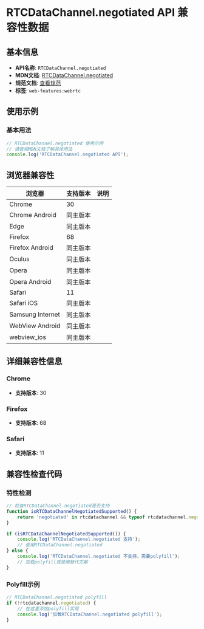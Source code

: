 # RTCDataChannel.negotiated API 兼容性数据

## 基本信息

- **API名称**: `RTCDataChannel.negotiated`
- **MDN文档**: [RTCDataChannel.negotiated](https://developer.mozilla.org/docs/Web/API/RTCDataChannel/negotiated)
- **规范文档**: [查看规范](https://w3c.github.io/webrtc-pc/#dom-datachannel-negotiated)
- **标签**: `web-features:webrtc`

## 使用示例

### 基本用法

```javascript
// RTCDataChannel.negotiated 使用示例
// 请查阅MDN文档了解具体用法
console.log('RTCDataChannel.negotiated API');
```

## 浏览器兼容性

| 浏览器 | 支持版本 | 说明 |
|--------|----------|------|
| Chrome | 30 |  |
| Chrome Android | 同主版本 |  |
| Edge | 同主版本 |  |
| Firefox | 68 |  |
| Firefox Android | 同主版本 |  |
| Oculus | 同主版本 |  |
| Opera | 同主版本 |  |
| Opera Android | 同主版本 |  |
| Safari | 11 |  |
| Safari iOS | 同主版本 |  |
| Samsung Internet | 同主版本 |  |
| WebView Android | 同主版本 |  |
| webview_ios | 同主版本 |  |

## 详细兼容性信息

### Chrome

- **支持版本**: 30

### Firefox

- **支持版本**: 68

### Safari

- **支持版本**: 11

## 兼容性检查代码

### 特性检测

```javascript
// 检查RTCDataChannel.negotiated是否支持
function isRTCDataChannelNegotiatedSupported() {
    return 'negotiated' in rtcdatachannel && typeof rtcdatachannel.negotiated === 'function';
}

if (isRTCDataChannelNegotiatedSupported()) {
    console.log('RTCDataChannel.negotiated 支持');
    // 使用RTCDataChannel.negotiated
} else {
    console.log('RTCDataChannel.negotiated 不支持，需要polyfill');
    // 加载polyfill或使用替代方案
}
```

### Polyfill示例

```javascript
// RTCDataChannel.negotiated polyfill
if (!rtcdatachannel.negotiated) {
    // 在这里添加polyfill实现
    console.log('加载RTCDataChannel.negotiated polyfill');
}
```

